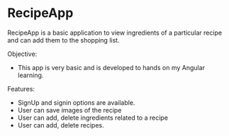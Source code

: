 # RecipeApp

RecipeApp is a basic application to view ingredients of a particular recipe and can add them to the shopping list.

Objective:
- This app is very basic and is developed to hands on my Angular learning.

Features:
- SignUp and signin options are available.
- User can save images of the recipe
- User can add, delete ingredients related to a recipe
- User can add, delete recipes.
